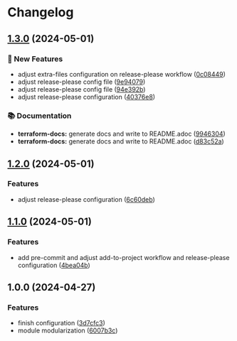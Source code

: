 # Changelog

## [1.3.0](https://github.com/GersonRS/modern-gitops-stack-module-oidc-aws-cognito/compare/v1.2.0...v1.3.0) (2024-05-01)


### 🚀 New Features

* adjust extra-files configuration on release-please workflow ([0c08449](https://github.com/GersonRS/modern-gitops-stack-module-oidc-aws-cognito/commit/0c084493f4be82c20cf7dd8e1d5676c1f21cee8c))
* adjust release-please config file ([9e94079](https://github.com/GersonRS/modern-gitops-stack-module-oidc-aws-cognito/commit/9e94079b0189f888558255d0a1c75aa748ad153a))
* adjust release-please config file ([94e392b](https://github.com/GersonRS/modern-gitops-stack-module-oidc-aws-cognito/commit/94e392ba8fc47cfe0e88191fa3b4580cd2b62ae5))
* adjust release-please configuration ([40376e8](https://github.com/GersonRS/modern-gitops-stack-module-oidc-aws-cognito/commit/40376e88d33b9a39246cd8c344407e9e7371a0fe))


### 📚 Documentation

* **terraform-docs:** generate docs and write to README.adoc ([9946304](https://github.com/GersonRS/modern-gitops-stack-module-oidc-aws-cognito/commit/9946304b7b7d1c87ec1b12b6511513727c142a34))
* **terraform-docs:** generate docs and write to README.adoc ([d83c52a](https://github.com/GersonRS/modern-gitops-stack-module-oidc-aws-cognito/commit/d83c52a53f6e568e66cc986dd8f5eb2e83b4ed80))

## [1.2.0](https://github.com/GersonRS/modern-gitops-stack-module-oidc-aws-cognito/compare/v1.1.0...v1.2.0) (2024-05-01)


### Features

* adjust release-please configuration ([6c60deb](https://github.com/GersonRS/modern-gitops-stack-module-oidc-aws-cognito/commit/6c60deb7f6ffe02c21253aa628e418e2594e36ed))

## [1.1.0](https://github.com/GersonRS/modern-gitops-stack-module-oidc-aws-cognito/compare/v1.0.0...v1.1.0) (2024-05-01)


### Features

* add pre-commit and adjust add-to-project workflow and release-please configuration ([4bea04b](https://github.com/GersonRS/modern-gitops-stack-module-oidc-aws-cognito/commit/4bea04b2dfffcafa9cd351e8fe580e934f18f2cb))

## 1.0.0 (2024-04-27)


### Features

* finish configuration ([3d7cfc3](https://github.com/GersonRS/modern-gitops-stack-module-oidc-aws-cognito/commit/3d7cfc309039d5b15bf7dd999b3edff2ab84c827))
* module modularization ([6007b3c](https://github.com/GersonRS/modern-gitops-stack-module-oidc-aws-cognito/commit/6007b3c83bdc9cb14a31ddaba97b32ec5c31d07d))
